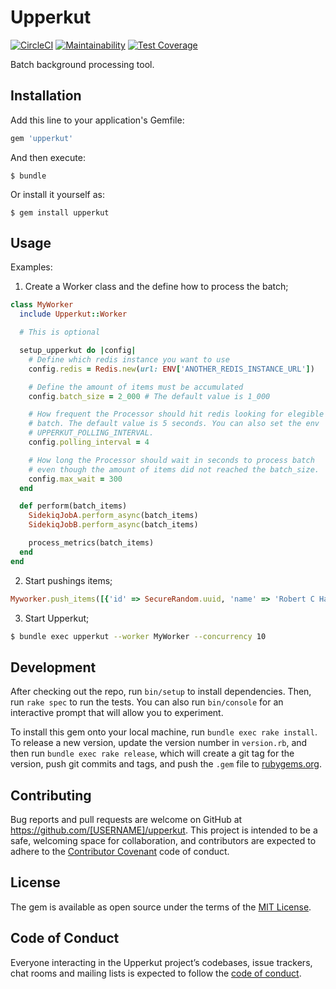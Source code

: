 # Upperkut

[![CircleCI](https://circleci.com/gh/ResultadosDigitais/upperkut/tree/master.svg?style=svg&circle-token=693e512de6985be3b3db12279ba6ed508fb5c6f6)](https://circleci.com/gh/ResultadosDigitais/upperkut/tree/master)
[![Maintainability](https://api.codeclimate.com/v1/badges/ece40319b0db03af891d/maintainability)](https://codeclimate.com/repos/5b318a7c6d37b70272008676/maintainability)
[![Test Coverage](https://api.codeclimate.com/v1/badges/ece40319b0db03af891d/test_coverage)](https://codeclimate.com/repos/5b318a7c6d37b70272008676/test_coverage)

Batch background processing tool.

## Installation

Add this line to your application's Gemfile:

```ruby
gem 'upperkut'
```

And then execute:

    $ bundle

Or install it yourself as:

    $ gem install upperkut

## Usage
Examples:

1) Create a Worker class and the define how to process the batch;
  ```ruby
  class MyWorker
    include Upperkut::Worker

    # This is optional

    setup_upperkut do |config|
      # Define which redis instance you want to use
      config.redis = Redis.new(url: ENV['ANOTHER_REDIS_INSTANCE_URL'])

      # Define the amount of items must be accumulated
      config.batch_size = 2_000 # The default value is 1_000

      # How frequent the Processor should hit redis looking for elegible
      # batch. The default value is 5 seconds. You can also set the env
      # UPPERKUT_POLLING_INTERVAL.
      config.polling_interval = 4

      # How long the Processor should wait in seconds to process batch
      # even though the amount of items did not reached the batch_size.
      config.max_wait = 300
    end

    def perform(batch_items)
      SidekiqJobA.perform_async(batch_items)
      SidekiqJobB.perform_async(batch_items)

      process_metrics(batch_items)
    end
  end
  ```

2) Start pushings items;
  ```ruby
  Myworker.push_items([{'id' => SecureRandom.uuid, 'name' => 'Robert C Hall',  'action' => 'EMAIL_OPENNED'}])
  ```

3) Start Upperkut;
  ```bash
  $ bundle exec upperkut --worker MyWorker --concurrency 10
  ```

## Development

After checking out the repo, run `bin/setup` to install dependencies. Then, run `rake spec` to run the tests. You can also run `bin/console` for an interactive prompt that will allow you to experiment.

To install this gem onto your local machine, run `bundle exec rake install`. To release a new version, update the version number in `version.rb`, and then run `bundle exec rake release`, which will create a git tag for the version, push git commits and tags, and push the `.gem` file to [rubygems.org](https://rubygems.org).

## Contributing

Bug reports and pull requests are welcome on GitHub at https://github.com/[USERNAME]/upperkut. This project is intended to be a safe, welcoming space for collaboration, and contributors are expected to adhere to the [Contributor Covenant](http://contributor-covenant.org) code of conduct.

## License

The gem is available as open source under the terms of the [MIT License](https://opensource.org/licenses/MIT).

## Code of Conduct

Everyone interacting in the Upperkut project’s codebases, issue trackers, chat rooms and mailing lists is expected to follow the [code of conduct](https://github.com/ResultadosDigitais/upperkut/blob/master/CODE_OF_CONDUCT.md).
